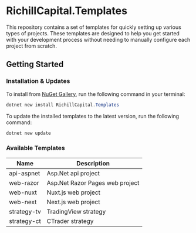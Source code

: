 # RichillCapital.Templates

This repository contains a set of templates for quickly setting up various types of projects. These templates are designed to help you get started with your development process without needing to manually configure each project from scratch.

## Getting Started

### Installation & Updates

To install from [NuGet Gallery](https://www.nuget.org/packages/RichillCapital.Templates), run the following command in your terminal:

```powershell
dotnet new install RichillCapital.Templates
```

To update the installed templates to the latest version, run the following command:

```powershell
dotnet new update
```

### Available Templates

| Name        | Description                     |
| ----------- | ------------------------------- |
| api-aspnet  | Asp.Net api project             |
| web-razor   | Asp.Net Razor Pages web project |
| web-nuxt    | Nuxt.js web project             |
| web-next    | Next.js web project             |
| strategy-tv | TradingView strategy            |
| strategy-ct | CTrader strategy                |
